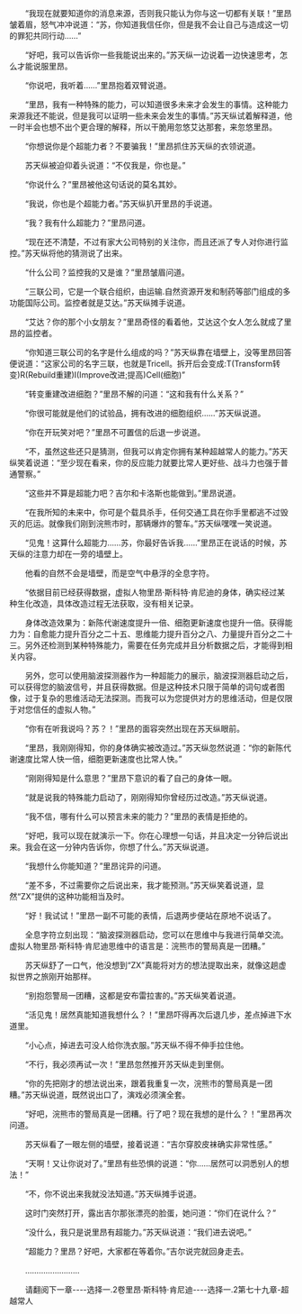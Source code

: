 <div class="read-content j_readContent" id="">
                <p>　　“我现在就要知道你的消息来源，否则我只能认为你与这一切都有关联！”里昂皱着眉，怒气冲冲说道：“苏，你知道我信任你，但是我不会让自己与造成这一切的罪犯共同行动……”<p>　　“好吧，我可以告诉你一些我能说出来的。”苏天纵一边说着一边快速思考，怎么才能说服里昂。<p>　　“你说吧，我听着……”里昂抱着双臂说道。<p>　　“里昂，我有一种特殊的能力，可以知道很多未来才会发生的事情。这种能力来源我还不能说，但是我可以证明一些未来会发生的事情。”苏天纵试着解释道，他一时半会也想不出个更合理的解释，所以干脆用忽悠艾达那套，来忽悠里昂。<p>　　“你想说你是个超能力者？不要骗我！”里昂抓住苏天纵的衣领说道。<p>　　苏天纵被迫仰着头说道：“不仅我是，你也是。”<p>　　“你说什么？”里昂被他这句话说的莫名其妙。<p>　　“我说，你也是个超能力者。”苏天纵扒开里昂的手说道。<p>　　“我？我有什么超能力？”里昂问道。<p>　　“现在还不清楚，不过有家大公司特别的关注你，而且还派了专人对你进行监控。”苏天纵将他的猜测说了出来。<p>　　“什么公司？监控我的又是谁？”里昂皱眉问道。<p>　　“三联公司，它是一个联合组织，由运输.自然资源开发和制药等部门组成的多功能国际公司。监控者就是艾达。”苏天纵摊手说道。<p>　　“艾达？你的那个小女朋友？”里昂奇怪的看着他，艾达这个女人怎么就成了里昂的监控者。<p>　　“你知道三联公司的名字是什么组成的吗？”苏天纵靠在墙壁上，没等里昂回答便说道：“这家公司的名字三联，也就是Tricell。拆开后会变成:T(Transform转变)R(Rebuild重建)I(Improve改进;提高)Cell(细胞)”<p>　　“转变重建改进细胞？”里昂不解的问道：“这和我有什么关系？”<p>　　“你很可能就是他们的试验品，拥有改进的细胞组织……”苏天纵说道。<p>　　“你在开玩笑对吧？”里昂不可置信的后退一步说道。<p>　　“不，虽然这些还只是猜测，但我可以肯定你拥有某种超越常人的能力。”苏天纵笑着说道：“至少现在看来，你的反应能力就要比常人更好些、战斗力也强于普通警察。”<p>　　“这些并不算是超能力吧？吉尔和卡洛斯也能做到。”里昂说道。<p>　　“在我所知的未来中，你可是个载具杀手，任何交通工具在你手里都逃不过毁灭的厄运。就像我们刚到浣熊市时，那辆爆炸的警车。”苏天纵嘿嘿一笑说道。<p>　　“见鬼！这算什么超能力……苏，你最好告诉我……”里昂正在说话的时候，苏天纵的注意力却在一旁的墙壁上。<p>　　他看的自然不会是墙壁，而是空气中悬浮的全息字符。<p>　　“依据目前已经获得数据，虚拟人物里昂·斯科特·肯尼迪的身体，确实经过某种生化改造，具体改造过程无法获取，没有相关记录。<p>　　身体改造效果为：新陈代谢速度提升一倍、细胞更新速度也提升一倍。获得能力为：自愈能力提升百分之二十五、思维能力提升百分之八、力量提升百分之二十三。另外还检测到某种特殊能力，需要在任务完成并且分析数据之后，才能得到相关内容。<p>　　另外，您可以使用脑波探测器作为一种超能力的展示，脑波探测器启动之后，可以获得您的脑波信号，并且获得数据。但是这种技术只限于简单的词句或者图像，过于复杂的思维活动无法探测。而我可以为您提供对方的思维活动，但是仅限于对您信任的虚拟人物。”<p>　　“你有在听我说吗？苏？！”里昂的面容突然出现在苏天纵眼前。<p>　　“里昂，我刚刚得知，你的身体确实被改造过。”苏天纵忽然说道：“你的新陈代谢速度比常人快一倍，细胞更新速度也比常人快。”<p>　　“刚刚得知是什么意思？”里昂下意识的看了自己的身体一眼。<p>　　“就是说我的特殊能力启动了，刚刚得知你曾经历过改造。”苏天纵说道。<p>　　“我不信，哪有什么可以预言未来的能力？”里昂的表情是拒绝的。<p>　　“好吧，我可以现在就演示一下。你在心理想一句话，并且决定一分钟后说出来。我会在这一分钟内告诉你，你想了什么。”苏天纵说道。<p>　　“我想什么你能知道？”里昂诧异的问道。<p>　　“差不多，不过需要你之后说出来，我才能预测。”苏天纵笑着说道，显然“ZX”提供的这种功能相当及时。<p>　　“好！我试试！”里昂一副不可能的表情，后退两步便站在原地不说话了。<p>　　全息字符立刻出现：“脑波探测器启动，您可以在思维中与我进行简单交流。虚拟人物里昂·斯科特·肯尼迪思维中的语言是：浣熊市的警局真是一团糟。”<p>　　苏天纵舒了一口气，他没想到“ZX”真能将对方的想法提取出来，就像这趟虚拟世界之旅刚开始那样。<p>　　“别抱怨警局一团糟，这都是安布雷拉害的。”苏天纵笑着说道。<p>　　“活见鬼！居然真能知道我想什么？！”里昂吓得再次后退几步，差点掉进下水道里。<p>　　“小心点，掉进去可没人给你洗衣服。”苏天纵不得不伸手拉住他。<p>　　“不行，我必须再试一次！”里昂忽然推开苏天纵走到里侧。<p>　　“你的先把刚才的想法说出来，跟着我重复一次，浣熊市的警局真是一团糟。”苏天纵说道，既然说出口了，演戏必须演全套。<p>　　“好吧，浣熊市的警局真是一团糟。行了吧？现在我想的是什么？！”里昂再次问道。<p>　　苏天纵看了一眼左侧的墙壁，接着说道：“吉尔穿胶皮袜确实非常性感。”<p>　　“天啊！又让你说对了。”里昂有些恐惧的说道：“你……居然可以洞悉别人的想法！”<p>　　“不，你不说出来我就没法知道。”苏天纵摊手说道。<p>　　这时门突然打开，露出吉尔那张漂亮的脸蛋，她问道：“你们在说什么？”<p>　　“没什么，我只是说里昂有超能力。”苏天纵说道：“我们进去说吧。”<p>　　“超能力？里昂？好吧，大家都在等着你。”吉尔说完就回身走去。<p>　　……………………<p>　　请翻阅下一章----选择一.2卷里昂·斯科特·肯尼迪----选择一.2第七十九章-超越常人<p> 
            </div>